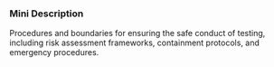 ### Mini Description

Procedures and boundaries for ensuring the safe conduct of testing, including risk assessment frameworks, containment protocols, and emergency procedures.
